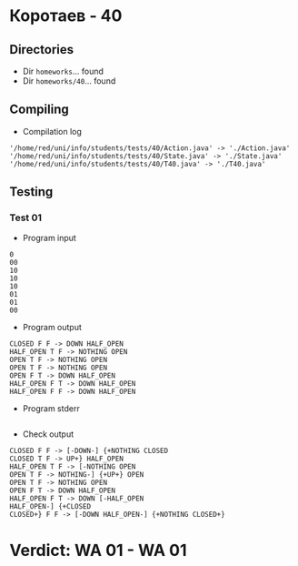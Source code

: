 # Коротаев - 40
## Directories
- Dir `homeworks`... found
- Dir `homeworks/40`... found
## Compiling
- Compilation log
```
'/home/red/uni/info/students/tests/40/Action.java' -> './Action.java'
'/home/red/uni/info/students/tests/40/State.java' -> './State.java'
'/home/red/uni/info/students/tests/40/T40.java' -> './T40.java'

```
## Testing
### Test 01
- Program input
```
0
00
10
10
10
01
01
00

```
- Program output
```
CLOSED F F -> DOWN HALF_OPEN
HALF_OPEN T F -> NOTHING OPEN
OPEN T F -> NOTHING OPEN
OPEN T F -> NOTHING OPEN
OPEN F T -> DOWN HALF_OPEN
HALF_OPEN F T -> DOWN HALF_OPEN
HALF_OPEN F F -> DOWN HALF_OPEN

```
- Program stderr
```

```
- Check output
```
CLOSED F F -> [-DOWN-] {+NOTHING CLOSED
CLOSED T F -> UP+} HALF_OPEN
HALF_OPEN T F -> [-NOTHING OPEN
OPEN T F -> NOTHING-] {+UP+} OPEN
OPEN T F -> NOTHING OPEN
OPEN F T -> DOWN HALF_OPEN
HALF_OPEN F T -> DOWN [-HALF_OPEN
HALF_OPEN-] {+CLOSED
CLOSED+} F F -> [-DOWN HALF_OPEN-] {+NOTHING CLOSED+}

```
# Verdict: **WA 01** - WA 01
